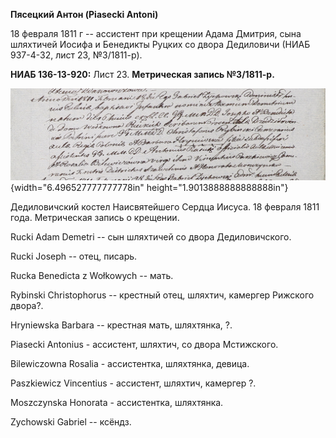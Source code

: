 **Пясецкий Антон (Piasecki Antoni)**

18 февраля 1811 г -- ассистент при крещении Адама Дмитрия, сына
шляхтичей Иосифа и Бенедикты Руцких со двора Дедиловичи (НИАБ 937-4-32,
лист 23, №3/1811-р).

**НИАБ 136-13-920:** Лист 23. **Метрическая запись №3/1811-р.**

![](./media/6269cd9a48d71ed4ec67fc856b54bba3000ffe21.png){width="6.496527777777778in"
height="1.9013888888888888in"}

Дедиловичский костел Наисвятейшего Сердца Иисуса. 18 февраля 1811 года.
Метрическая запись о крещении.

Rucki Adam Demetri -- сын шляхтичей со двора Дедиловичского.

Rucki Joseph -- отец, писарь.

Rucka Benedicta z Wołkowych -- мать.

Rybinski Christophorus -- крестный отец, шляхтич, камергер Рижского
двора?.

Hryniewska Barbara -- крестная мать, шляхтянка, ?.

Piasecki Antonius - ассистент, шляхтич, со двора Мстижского.

Bilewiczowna Rosalia - ассистентка, шляхтянка, девица.

Paszkiewicz Vincentius - ассистент, шляхтич, камергер ?.

Moszczynska Honorata - ассистентка, шляхтянка.

Zychowski Gabriel -- ксёндз.
